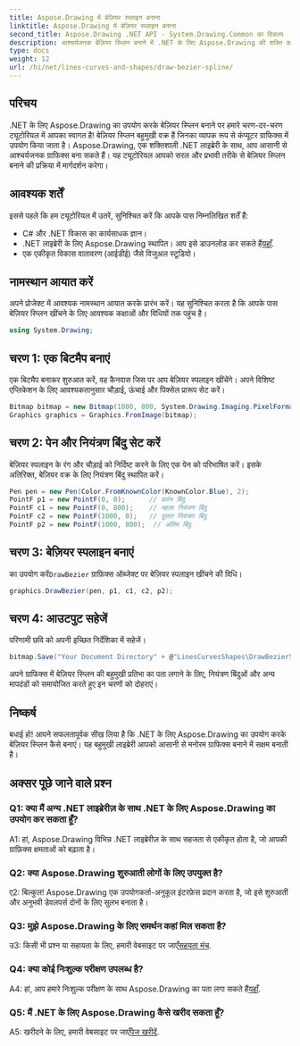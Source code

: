 ```yaml
---
title: Aspose.Drawing में बेज़ियर स्प्लाइन बनाना
linktitle: Aspose.Drawing में बेज़ियर स्प्लाइन बनाना
second_title: Aspose.Drawing .NET API - System.Drawing.Common का विकल्प
description: आश्चर्यजनक बेज़ियर स्प्लिन बनाने में .NET के लिए Aspose.Drawing की शक्ति का अन्वेषण करें। निर्बाध ग्राफ़िक्स विकास के लिए हमारी चरण-दर-चरण मार्गदर्शिका का पालन करें।
type: docs
weight: 12
url: /hi/net/lines-curves-and-shapes/draw-bezier-spline/
---
```

## परिचय

.NET के लिए Aspose.Drawing का उपयोग करके बेज़ियर स्प्लिन बनाने पर हमारे चरण-दर-चरण ट्यूटोरियल में आपका स्वागत है! बेज़ियर स्प्लिन बहुमुखी वक्र हैं जिनका व्यापक रूप से कंप्यूटर ग्राफिक्स में उपयोग किया जाता है। Aspose.Drawing, एक शक्तिशाली .NET लाइब्रेरी के साथ, आप आसानी से आश्चर्यजनक ग्राफिक्स बना सकते हैं। यह ट्यूटोरियल आपको सरल और प्रभावी तरीके से बेज़ियर स्प्लिन बनाने की प्रक्रिया में मार्गदर्शन करेगा।

## आवश्यक शर्तें

इससे पहले कि हम ट्यूटोरियल में उतरें, सुनिश्चित करें कि आपके पास निम्नलिखित शर्तें हैं:

- C# और .NET विकास का कार्यसाधक ज्ञान।
-  .NET लाइब्रेरी के लिए Aspose.Drawing स्थापित। आप इसे डाउनलोड कर सकते हैं[यहाँ](https://releases.aspose.com/drawing/net/).
- एक एकीकृत विकास वातावरण (आईडीई) जैसे विजुअल स्टूडियो।

## नामस्थान आयात करें

अपने प्रोजेक्ट में आवश्यक नामस्थान आयात करके प्रारंभ करें। यह सुनिश्चित करता है कि आपके पास बेज़ियर स्प्लिन खींचने के लिए आवश्यक कक्षाओं और विधियों तक पहुंच है।

```csharp
using System.Drawing;
```

## चरण 1: एक बिटमैप बनाएं

एक बिटमैप बनाकर शुरुआत करें, वह कैनवास जिस पर आप बेज़ियर स्पलाइन खींचेंगे। अपने विशिष्ट एप्लिकेशन के लिए आवश्यकतानुसार चौड़ाई, ऊंचाई और पिक्सेल प्रारूप सेट करें।

```csharp
Bitmap bitmap = new Bitmap(1000, 800, System.Drawing.Imaging.PixelFormat.Format32bppPArgb);
Graphics graphics = Graphics.FromImage(bitmap);
```

## चरण 2: पेन और नियंत्रण बिंदु सेट करें

बेज़ियर स्पलाइन के रंग और चौड़ाई को निर्दिष्ट करने के लिए एक पेन को परिभाषित करें। इसके अतिरिक्त, बेज़ियर वक्र के लिए नियंत्रण बिंदु स्थापित करें।

```csharp
Pen pen = new Pen(Color.FromKnownColor(KnownColor.Blue), 2);
PointF p1 = new PointF(0, 0);      // प्रारंभ बिंदु
PointF c1 = new PointF(0, 800);    // पहला नियंत्रण बिंदु
PointF c2 = new PointF(1000, 0);   // दूसरा नियंत्रण बिंदु
PointF p2 = new PointF(1000, 800);  // अंतिम बिंदु
```

## चरण 3: बेज़ियर स्पलाइन बनाएं

 का उपयोग करें`DrawBezier` ग्राफ़िक्स ऑब्जेक्ट पर बेज़ियर स्पलाइन खींचने की विधि।

```csharp
graphics.DrawBezier(pen, p1, c1, c2, p2);
```

## चरण 4: आउटपुट सहेजें

परिणामी छवि को अपनी इच्छित निर्देशिका में सहेजें।

```csharp
bitmap.Save("Your Document Directory" + @"LinesCurvesShapes\DrawBezierSpline_out.png");
```

अपने ग्राफिक्स में बेज़ियर स्प्लिन की बहुमुखी प्रतिभा का पता लगाने के लिए, नियंत्रण बिंदुओं और अन्य मापदंडों को समायोजित करते हुए इन चरणों को दोहराएं।

## निष्कर्ष

बधाई हो! आपने सफलतापूर्वक सीख लिया है कि .NET के लिए Aspose.Drawing का उपयोग करके बेज़ियर स्प्लिन कैसे बनाएं। यह बहुमुखी लाइब्रेरी आपको आसानी से मनोरम ग्राफिक्स बनाने में सक्षम बनाती है।

## अक्सर पूछे जाने वाले प्रश्न

### Q1: क्या मैं अन्य .NET लाइब्रेरीज़ के साथ .NET के लिए Aspose.Drawing का उपयोग कर सकता हूँ?

A1: हां, Aspose.Drawing विभिन्न .NET लाइब्रेरीज़ के साथ सहजता से एकीकृत होता है, जो आपकी ग्राफ़िक्स क्षमताओं को बढ़ाता है।

### Q2: क्या Aspose.Drawing शुरुआती लोगों के लिए उपयुक्त है?

ए2: बिल्कुल! Aspose.Drawing एक उपयोगकर्ता-अनुकूल इंटरफ़ेस प्रदान करता है, जो इसे शुरुआती और अनुभवी डेवलपर्स दोनों के लिए सुलभ बनाता है।

### Q3: मुझे Aspose.Drawing के लिए समर्थन कहां मिल सकता है?

 उ3: किसी भी प्रश्न या सहायता के लिए, हमारी वेबसाइट पर जाएँ[सहयता मंच](https://forum.aspose.com/c/diagram/17).

### Q4: क्या कोई निःशुल्क परीक्षण उपलब्ध है?

 A4: हां, आप हमारे निःशुल्क परीक्षण के साथ Aspose.Drawing का पता लगा सकते हैं[यहाँ](https://releases.aspose.com/).

### Q5: मैं .NET के लिए Aspose.Drawing कैसे खरीद सकता हूँ?

 A5: खरीदने के लिए, हमारी वेबसाइट पर जाएँ[पेज खरीदें](https://purchase.aspose.com/buy).